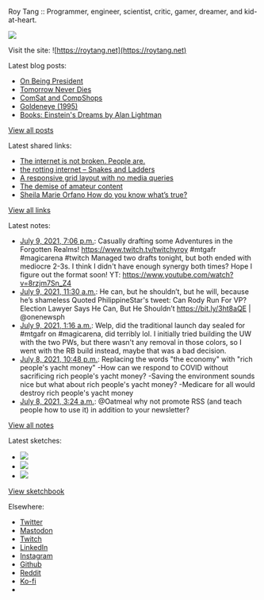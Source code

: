 Roy Tang :: Programmer, engineer, scientist, critic, gamer, dreamer, and kid-at-heart.

![](https://roytang.net/static/img/profile.jpg)

Visit the site: ![https://roytang.net](https://roytang.net)

Latest blog posts:

- [On Being President](https://roytang.net/2021/07/on-being-president/)
- [Tomorrow Never Dies](https://roytang.net/2021/07/tomorrow-never-dies/)
- [ComSat and CompShops](https://roytang.net/2021/07/comsat-and-compshops/)
- [Goldeneye (1995)](https://roytang.net/2021/07/goldeneye/)
- [Books: Einstein&#x27;s Dreams by Alan Lightman](https://roytang.net/2021/07/einsteins-dreams/)

[View all posts](https://roytang.net/blog)

Latest shared links:

- [The internet is not broken. People are.](https://roytang.net/2021/07/the-internet-is-not-broken-people-are/)
- [the rotting internet – Snakes and Ladders](https://roytang.net/2021/07/the-rotting-internet-snakes-and-ladders/)
- [A responsive grid layout with no media queries](https://roytang.net/2021/06/a-responsive-grid-layout-with-no-media-queries/)
- [The demise of amateur content](https://roytang.net/2021/06/the-demise-of-amateur-content5-min-well-spent/)
- [Sheila Marie Orfano How do you know what’s true?](https://roytang.net/2021/06/sheila-marie-orfano-how-do-you-know-whats-true/)

[View all links](https://roytang.net/links)

Latest notes:

- [July 9, 2021, 7:06 p.m.](https://roytang.net/2021/07/1413454445388582918/): Casually drafting some Adventures in the Forgotten Realms! https://www.twitch.tv/twitchyroy #mtgafr #magicarena #twitch Managed two drafts tonight, but both ended with mediocre 2-3s. I think I didn&#x27;t have enough synergy both times? Hope I figure out the format soon! YT: https://www.youtube.com/watch?v=8rzjm7Sn_Z4
- [July 9, 2021, 11:30 a.m.](https://roytang.net/2021/07/1413339775260520448/): He can, but he shouldn’t, but he will, because he’s shameless Quoted PhilippineStar&#x27;s tweet: Can Rody Run For VP? Election Lawyer Says He Can, But He Shouldn’t https://bit.ly/3ht8aQE | @onenewsph
- [July 9, 2021, 1:16 a.m.](https://roytang.net/2021/07/1413185333429030916/): Welp, did the traditional launch day sealed for #mtgafr on #magicarena, did terribly lol. I initially tried building the UW with the two PWs, but there wasn&#x27;t any removal in those colors, so I went with the RB build instead, maybe that was a bad decision.
- [July 8, 2021, 10:48 p.m.](https://roytang.net/2021/07/1413148073140711440/): Replacing the words &quot;the economy&quot; with &quot;rich people&#x27;s yacht money&quot; -How can we respond to COVID without sacrificing rich people&#x27;s yacht money? -Saving the environment sounds nice but what about rich people&#x27;s yacht money? -Medicare for all would destroy rich people&#x27;s yacht money
- [July 8, 2021, 3:24 a.m.](https://roytang.net/2021/07/1412855051974975489/): @Oatmeal why not promote RSS (and teach people how to use it) in addition to your newsletter?

[View all notes](https://roytang.net/notes)

Latest sketches:


- ![](https://roytang.net/media/cache/e1/f9/e1f9b48df9a6839718c7d5b8048d63f4.jpg)
- ![](https://roytang.net/media/cache/a8/3c/a83c836e8907dad42900f0726bd8ce6f.jpg)
- ![](https://roytang.net/media/cache/26/a3/26a31f66ec81255708119ddb85fabed6.jpg)

[View sketchbook](https://roytang.net/albums/sketchbook)


Elsewhere:

- [Twitter](https://twitter.com/roytang)
- [Mastodon](https://mastodon.technology/@roytang)
- [Twitch](https://twitch.tv/twitchyroy)
- [LinkedIn](https://www.linkedin.com/in/roytang)
- [Instagram](https://instagram.com/roytang0400)
- [Github](https://github.com/roytang)
- [Reddit](https://reddit.com/u/hungryroy)
- [Ko-fi](https://ko-fi.com/roytang)
- [](mailto:hello@roytang.net)
